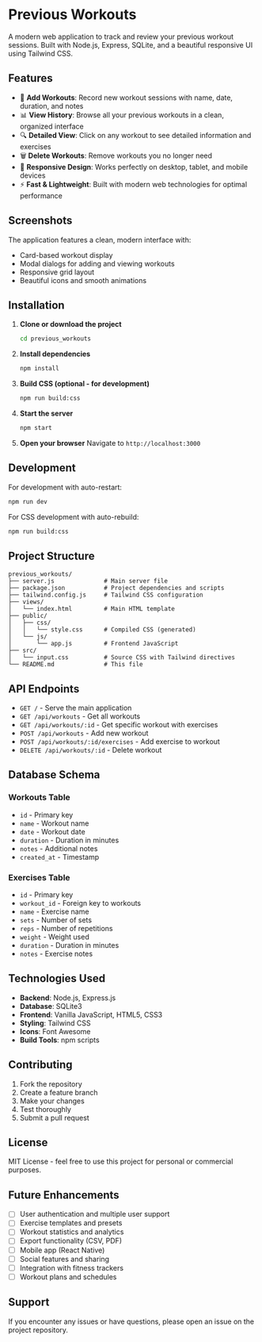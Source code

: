 # Previous Workouts

A modern web application to track and review your previous workout sessions. Built with Node.js, Express, SQLite, and a beautiful responsive UI using Tailwind CSS.

## Features

- 📝 **Add Workouts**: Record new workout sessions with name, date, duration, and notes
- 📊 **View History**: Browse all your previous workouts in a clean, organized interface
- 🔍 **Detailed View**: Click on any workout to see detailed information and exercises
- 🗑️ **Delete Workouts**: Remove workouts you no longer need
- 📱 **Responsive Design**: Works perfectly on desktop, tablet, and mobile devices
- ⚡ **Fast & Lightweight**: Built with modern web technologies for optimal performance

## Screenshots

The application features a clean, modern interface with:
- Card-based workout display
- Modal dialogs for adding and viewing workouts
- Responsive grid layout
- Beautiful icons and smooth animations

## Installation

1. **Clone or download the project**
   ```bash
   cd previous_workouts
   ```

2. **Install dependencies**
   ```bash
   npm install
   ```

3. **Build CSS (optional - for development)**
   ```bash
   npm run build:css
   ```

4. **Start the server**
   ```bash
   npm start
   ```

5. **Open your browser**
   Navigate to `http://localhost:3000`

## Development

For development with auto-restart:

```bash
npm run dev
```

For CSS development with auto-rebuild:

```bash
npm run build:css
```

## Project Structure

```
previous_workouts/
├── server.js              # Main server file
├── package.json           # Project dependencies and scripts
├── tailwind.config.js     # Tailwind CSS configuration
├── views/
│   └── index.html         # Main HTML template
├── public/
│   ├── css/
│   │   └── style.css      # Compiled CSS (generated)
│   └── js/
│       └── app.js         # Frontend JavaScript
├── src/
│   └── input.css          # Source CSS with Tailwind directives
└── README.md              # This file
```

## API Endpoints

- `GET /` - Serve the main application
- `GET /api/workouts` - Get all workouts
- `GET /api/workouts/:id` - Get specific workout with exercises
- `POST /api/workouts` - Add new workout
- `POST /api/workouts/:id/exercises` - Add exercise to workout
- `DELETE /api/workouts/:id` - Delete workout

## Database Schema

### Workouts Table
- `id` - Primary key
- `name` - Workout name
- `date` - Workout date
- `duration` - Duration in minutes
- `notes` - Additional notes
- `created_at` - Timestamp

### Exercises Table
- `id` - Primary key
- `workout_id` - Foreign key to workouts
- `name` - Exercise name
- `sets` - Number of sets
- `reps` - Number of repetitions
- `weight` - Weight used
- `duration` - Duration in minutes
- `notes` - Exercise notes

## Technologies Used

- **Backend**: Node.js, Express.js
- **Database**: SQLite3
- **Frontend**: Vanilla JavaScript, HTML5, CSS3
- **Styling**: Tailwind CSS
- **Icons**: Font Awesome
- **Build Tools**: npm scripts

## Contributing

1. Fork the repository
2. Create a feature branch
3. Make your changes
4. Test thoroughly
5. Submit a pull request

## License

MIT License - feel free to use this project for personal or commercial purposes.

## Future Enhancements

- [ ] User authentication and multiple user support
- [ ] Exercise templates and presets
- [ ] Workout statistics and analytics
- [ ] Export functionality (CSV, PDF)
- [ ] Mobile app (React Native)
- [ ] Social features and sharing
- [ ] Integration with fitness trackers
- [ ] Workout plans and schedules

## Support

If you encounter any issues or have questions, please open an issue on the project repository.
